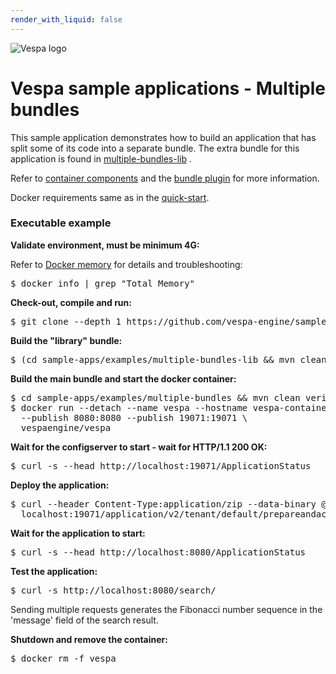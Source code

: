 ```yaml
---
render_with_liquid: false
---
```


<!-- Copyright Yahoo. Licensed under the terms of the Apache 2.0 license. See LICENSE in the project root. -->

![Vespa logo](https://vespa.ai/assets/vespa-logo-color.png)

# Vespa sample applications - Multiple bundles

This sample application demonstrates how to build an application that has split
some of its code into a separate bundle.
The extra bundle for this application is found in [multiple-bundles-lib](../multiple-bundles-lib) .

Refer to [container components](https://docs.vespa.ai/en/jdisc/container-components.html)
and the [bundle plugin](https://docs.vespa.ai/en/bundle-plugin.html) for more information.

Docker requirements same as in the [quick-start](https://docs.vespa.ai/en/vespa-quick-start.html).


### Executable example

**Validate environment, must be minimum 4G:**

Refer to [Docker memory](https://docs.vespa.ai/en/operations/docker-containers.html#memory)
for details and troubleshooting:
<pre>
$ docker info | grep "Total Memory"
</pre>

**Check-out, compile and run:**
<pre data-test="exec">
$ git clone --depth 1 https://github.com/vespa-engine/sample-apps.git
</pre>

**Build the "library" bundle:**
<pre data-test="exec">
$ (cd sample-apps/examples/multiple-bundles-lib &amp;&amp; mvn clean install)
</pre>

**Build the main bundle and start the docker container:**
<pre data-test="exec">
$ cd sample-apps/examples/multiple-bundles &amp;&amp; mvn clean verify
$ docker run --detach --name vespa --hostname vespa-container \
  --publish 8080:8080 --publish 19071:19071 \
  vespaengine/vespa
</pre>

**Wait for the configserver to start - wait for HTTP/1.1 200 OK:**
<pre data-test="exec" data-test-wait-for="200 OK">
$ curl -s --head http://localhost:19071/ApplicationStatus
</pre>

**Deploy the application:**
<pre data-test="exec" data-test-assert-contains="prepared and activated.">
$ curl --header Content-Type:application/zip --data-binary @target/application.zip \
  localhost:19071/application/v2/tenant/default/prepareandactivate
</pre>

**Wait for the application to start:**
<pre data-test="exec" data-test-wait-for="200 OK">
$ curl -s --head http://localhost:8080/ApplicationStatus
</pre>

**Test the application:**
<pre data-test="exec" data-test-assert-contains="fib(0) = 0">
$ curl -s http://localhost:8080/search/
</pre>
Sending multiple requests generates the Fibonacci number sequence in the 'message' field
of the search result.

**Shutdown and remove the container:**
<pre data-test="after">
$ docker rm -f vespa
</pre>
